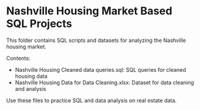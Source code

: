 # Nashville Housing Market Based SQL Projects

This folder contains SQL scripts and datasets for analyzing the Nashville housing market.

Contents:
- Nashville Housing Cleaned data queries.sql: SQL queries for cleaned housing data
- Nashville Housing Data for Data Cleaning.xlsx: Dataset for data cleaning and analysis

Use these files to practice SQL and data analysis on real estate data.